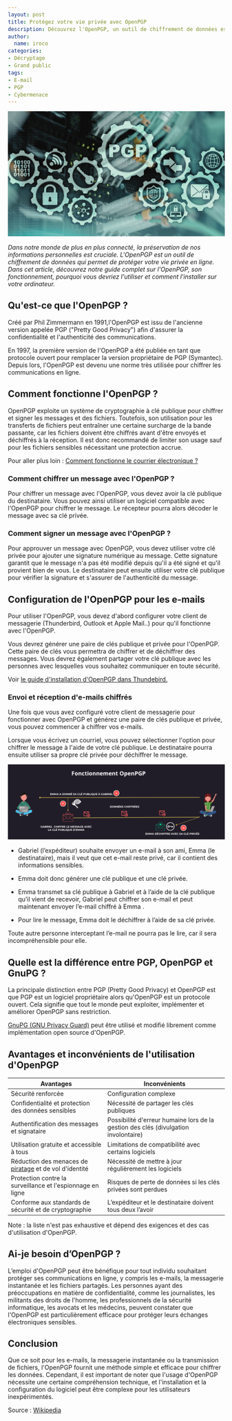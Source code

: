 ```yaml
---
layout: post
title: Protégez votre vie privée avec OpenPGP
description: Découvrez l'OpenPGP, un outil de chiffrement de données essentiel pour préserver votre vie privée en ligne. Apprenez-en plus dans notre guide complet. 
author:
  name: iroco
categories:
- Décryptage
- Grand public
tags:
- E-mail
- PGP
- Cybermenace
---
```

![Illustration de l'article](/images/PGP/PGP.png)

*Dans notre monde de plus en plus connecté, la préservation de nos informations personnelles est cruciale. L'OpenPGP est un outil de chiffrement de données qui permet de protéger votre vie privée en ligne. Dans cet article, découvrez notre guide complet sur l'OpenPGP, son fonctionnement, pourquoi vous devriez l'utiliser et comment l'installer sur votre ordinateur.*

## Qu'est-ce que l'OpenPGP ?

 Créé par Phil Zimmermann en 1991,l'OpenPGP est issu de l'ancienne version appelée PGP ("Pretty Good Privacy") afin d'assurer la confidentialité et l'authenticité des communications. 
 
 En 1997, la première version de l'OpenPGP a été publiée en tant que protocole ouvert pour remplacer la version propriétaire de PGP (Symantec). Depuis lors, l'OpenPGP est devenu une norme très utilisée pour chiffrer les communications en ligne.

## Comment fonctionne l'OpenPGP ?

OpenPGP exploite un système de cryptographie à clé publique pour chiffrer et signer les messages et des fichiers. Toutefois, 
son utilisation pour les transferts de fichiers peut entraîner une certaine surcharge de la bande passante, car les fichiers doivent être chiffrés avant d'être envoyés et déchiffrés à la réception. Il est donc recommandé de limiter son usage sauf pour les fichiers sensibles nécessitant une protection accrue.

Pour aller plus loin : [Comment fonctionne le courrier électronique ?](https://blog.iroco.co/comment-fonctionne-le-courrier-%C3%A9lectronique/)
### Comment chiffrer un message avec l'OpenPGP ?

Pour chiffrer un message avec l'OpenPGP, vous devez avoir la clé publique du destinataire. Vous pouvez ainsi utiliser un logiciel compatible avec l'OpenPGP pour chiffrer le message. Le récepteur pourra alors décoder le message avec sa clé privée.

### Comment signer un message avec l'OpenPGP ?

Pour approuver un message avec OpenPGP, vous devez utiliser votre clé privée pour ajouter une signature numérique au message. Cette signature garantit que le message n'a pas été modifié depuis qu'il a été signé et qu'il provient bien de vous. Le destinataire peut ensuite utiliser votre clé publique pour vérifier la signature et s'assurer de l'authenticité du message.

## Configuration de l'OpenPGP pour les e-mails

Pour utiliser l'OpenPGP, vous devez d'abord configurer votre client de messagerie (Thunderbird, Outlook et Apple Mail..) pour qu'il fonctionne avec l'OpenPGP.

Vous devrez générer une paire de clés publique et privée pour l'OpenPGP. Cette paire de clés vous permettra de chiffrer et de déchiffrer des messages. Vous devrez également partager votre clé publique avec les personnes avec lesquelles vous souhaitez communiquer en toute sécurité.

Voir [le guide d'installation d'OpenPGP dans Thundebird.](https://support.mozilla.org/fr/kb/openpgp-thunderbird-guide-faq) 

### Envoi et réception d'e-mails chiffrés

Une fois que vous avez configuré votre client de messagerie pour fonctionner avec OpenPGP et générez une paire de clés publique et privée, vous pouvez commencer à chiffrer vos e-mails.

Lorsque vous écrivez un courriel, vous pouvez sélectionner l'option pour chiffrer le message à l'aide de votre clé publique. Le destinataire pourra ensuite utiliser sa propre clé privée pour déchiffrer le message.

![Illustration de l'article](/images/PGP/schema-fonctionnement-openPGP.png)

* Gabriel (l’expéditeur) souhaite envoyer un e-mail à son ami, Emma (le destinataire), mais il veut que cet e-mail reste privé, car il contient des informations sensibles. 

* Emma doit donc générer une clé publique et une clé privée. 

* Emma transmet sa clé publique à Gabriel et à l’aide de la clé publique qu’il vient de recevoir, Gabriel peut chiffrer son e-mail et peut maintenant envoyer l’e-mail chiffré à Emma .

* Pour lire le message, Emma doit le déchiffrer à l’aide de sa clé privée. 

Toute autre personne interceptant l’e-mail ne pourra pas le lire, car il sera incompréhensible pour elle.

## Quelle est la différence entre PGP, OpenPGP et GnuPG ?

La principale distinction entre PGP (Pretty Good Privacy) et OpenPGP est que PGP est un logiciel propriétaire alors qu'OpenPGP est un protocole ouvert. Cela signifie que tout le monde peut exploiter, implémenter et améliorer OpenPGP sans restriction. 

[GnuPG (GNU Privacy Guard)](https://gnupg.org/) peut être utilisé et modifié librement comme implémentation open source d'OpenPGP.

## Avantages et inconvénients de l'utilisation d'OpenPGP

| Avantages | Inconvénients |
| --------------- |--------------- |
| Sécurité renforcée |  Configuration complexe | 
| Confidentialité et protection des données sensibles | Nécessité de partager les clés publiques | 
| Authentification des messages et signataire | Possibilité d'erreur humaine lors de la gestion des clés (divulgation involontaire) |     
| Utilisation gratuite et accessible à tous | Limitations de compatibilité avec certains logiciels | 
| Réduction des menaces de [piratage](https://blog.iroco.co/phishing/) et de vol d'identité | Nécessité de mettre à jour régulièrement les logiciels | 
| Protection contre la surveillance et l'espionnage en ligne | Risques de perte de données si les clés privées sont perdues | 
| Conforme aux standards de sécurité et de cryptographie | L’expéditeur et le destinataire doivent tous deux l’avoir | 

Note : la liste n'est pas exhaustive et dépend des exigences et des cas d'utilisation d'OpenPGP.

## Ai-je besoin d’OpenPGP ?

L’emploi d'OpenPGP peut être bénéfique pour tout individu souhaitant protéger ses communications en ligne, y compris les e-mails, la messagerie instantanée et les fichiers partagés. Les personnes ayant des préoccupations en matière de confidentialité, comme les journalistes, les militants des droits de l'homme, les professionnels de la sécurité informatique, les avocats et les médecins, peuvent constater que l'OpenPGP est particulièrement efficace pour protéger leurs échanges électroniques sensibles.

## Conclusion 

Que ce soit pour les e-mails, la messagerie instantanée ou la transmission de fichiers, l'OpenPGP fournit une méthode simple et efficace pour chiffrer les données. Cependant, il est important de noter que l'usage d'OpenPGP nécessite une certaine compréhension technique, et l'installation et la configuration du logiciel peut être complexe pour les utilisateurs inexpérimentés.

Source : [Wikipedia](https://fr.wikipedia.org/wiki/Pretty_Good_Privacy) 
